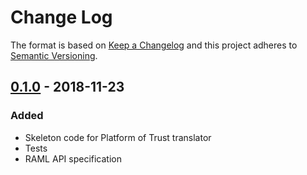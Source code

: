 # Change Log

The format is based on [Keep a Changelog](http://keepachangelog.com/) and this 
project adheres to [Semantic Versioning](http://semver.org/).

## [0.1.0] - 2018-11-23
### Added
- Skeleton code for Platform of Trust translator
- Tests
- RAML API specification

[Unreleased]: https://github.com/PlatformOfTrust/translator-skeleton-python/compare/0.1.0...HEAD
[0.1.0]: https://github.com/PlatformOfTrust/translator-skeleton-python/tree/0.1.0
